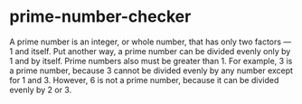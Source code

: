 # prime-number-checker

A prime number is an integer, or whole number, 
that has only two factors — 1 and itself. Put another way, 
a prime number can be divided evenly only by 1 and by itself. 
Prime numbers also must be greater than 1. For example, 3 is a 
prime number, because 3 cannot be divided evenly by any number 
except for 1 and 3. However, 6 is not a prime number, because it 
can be divided evenly by 2 or 3.
